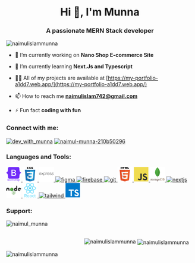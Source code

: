 <h1 align="center">Hi 👋, I'm Munna</h1>
<h3 align="center">A passionate MERN Stack developer</h3>

<p align="left"> <img src="https://komarev.com/ghpvc/?username=naimulislammunna&label=Profile%20views&color=0e75b6&style=flat" alt="naimulislammunna" /> </p>

- 🔭 I’m currently working on **Nano Shop E-commerce Site**

- 🌱 I’m currently learning **Next.Js and Typescript**

- 👨‍💻 All of my projects are available at [https://my-portfolio-a1dd7.web.app/](https://my-portfolio-a1dd7.web.app/)

- 📫 How to reach me **naimulislam742@gmail.com**

- ⚡ Fun fact **coding with fun**

<h3 align="left">Connect with me:</h3>
<p align="left">
<a href="https://twitter.com/dev_with_munna" target="blank"><img align="center" src="https://raw.githubusercontent.com/rahuldkjain/github-profile-readme-generator/master/src/images/icons/Social/twitter.svg" alt="dev_with_munna" height="30" width="40" /></a>
<a href="https://linkedin.com/in/naimul-munna-210b50296" target="blank"><img align="center" src="https://raw.githubusercontent.com/rahuldkjain/github-profile-readme-generator/master/src/images/icons/Social/linked-in-alt.svg" alt="naimul-munna-210b50296" height="30" width="40" /></a>
</p>

<h3 align="left">Languages and Tools:</h3>
<p align="left"> <a href="https://getbootstrap.com" target="_blank" rel="noreferrer"> <img src="https://raw.githubusercontent.com/devicons/devicon/master/icons/bootstrap/bootstrap-plain-wordmark.svg" alt="bootstrap" width="40" height="40"/> </a> <a href="https://www.w3schools.com/css/" target="_blank" rel="noreferrer"> <img src="https://raw.githubusercontent.com/devicons/devicon/master/icons/css3/css3-original-wordmark.svg" alt="css3" width="40" height="40"/> </a> <a href="https://expressjs.com" target="_blank" rel="noreferrer"> <img src="https://raw.githubusercontent.com/devicons/devicon/master/icons/express/express-original-wordmark.svg" alt="express" width="40" height="40"/> </a> <a href="https://www.figma.com/" target="_blank" rel="noreferrer"> <img src="https://www.vectorlogo.zone/logos/figma/figma-icon.svg" alt="figma" width="40" height="40"/> </a> <a href="https://firebase.google.com/" target="_blank" rel="noreferrer"> <img src="https://www.vectorlogo.zone/logos/firebase/firebase-icon.svg" alt="firebase" width="40" height="40"/> </a> <a href="https://git-scm.com/" target="_blank" rel="noreferrer"> <img src="https://www.vectorlogo.zone/logos/git-scm/git-scm-icon.svg" alt="git" width="40" height="40"/> </a> <a href="https://www.w3.org/html/" target="_blank" rel="noreferrer"> <img src="https://raw.githubusercontent.com/devicons/devicon/master/icons/html5/html5-original-wordmark.svg" alt="html5" width="40" height="40"/> </a> <a href="https://developer.mozilla.org/en-US/docs/Web/JavaScript" target="_blank" rel="noreferrer"> <img src="https://raw.githubusercontent.com/devicons/devicon/master/icons/javascript/javascript-original.svg" alt="javascript" width="40" height="40"/> </a> <a href="https://www.mongodb.com/" target="_blank" rel="noreferrer"> <img src="https://raw.githubusercontent.com/devicons/devicon/master/icons/mongodb/mongodb-original-wordmark.svg" alt="mongodb" width="40" height="40"/> </a> <a href="https://nextjs.org/" target="_blank" rel="noreferrer"> <img src="https://cdn.worldvectorlogo.com/logos/nextjs-2.svg" alt="nextjs" width="40" height="40"/> </a> <a href="https://nodejs.org" target="_blank" rel="noreferrer"> <img src="https://raw.githubusercontent.com/devicons/devicon/master/icons/nodejs/nodejs-original-wordmark.svg" alt="nodejs" width="40" height="40"/> </a> <a href="https://reactjs.org/" target="_blank" rel="noreferrer"> <img src="https://raw.githubusercontent.com/devicons/devicon/master/icons/react/react-original-wordmark.svg" alt="react" width="40" height="40"/> </a> <a href="https://tailwindcss.com/" target="_blank" rel="noreferrer"> <img src="https://www.vectorlogo.zone/logos/tailwindcss/tailwindcss-icon.svg" alt="tailwind" width="40" height="40"/> </a> <a href="https://www.typescriptlang.org/" target="_blank" rel="noreferrer"> <img src="https://raw.githubusercontent.com/devicons/devicon/master/icons/typescript/typescript-original.svg" alt="typescript" width="40" height="40"/> </a> </p>

<h3 align="left">Support:</h3>
<p><a href="https://www.buymeacoffee.com/naimul_munna"> <img align="left" src="https://cdn.buymeacoffee.com/buttons/v2/default-yellow.png" height="50" width="210" alt="naimul_munna" /></a></p><br><br>

<p><img align="left" src="https://github-readme-stats.vercel.app/api/top-langs?username=naimulislammunna&show_icons=true&locale=en&layout=compact" alt="naimulislammunna" /></p>

<p>&nbsp;<img align="center" src="https://github-readme-stats.vercel.app/api?username=naimulislammunna&show_icons=true&locale=en" alt="naimulislammunna" /></p>

<p><img align="center" src="https://github-readme-streak-stats.herokuapp.com/?user=naimulislammunna&" alt="naimulislammunna" /></p>
